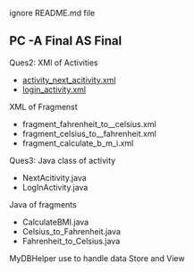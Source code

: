 ignore README.md file
## PC -A Final AS Final

Ques2: XMl of Activities 
  - [activity_next_acitivity.xml](https://github.com/yeasin50/AssetsFor_/blob/master/androidAssignemt2/PCA_FinalXM/activity_next_acitivity.xml)
  - [login_activity.xml](https://github.com/yeasin50/AssetsFor_/blob/master/androidAssignemt2/PCA_FinalXM/login_activity.xml)
  
  XML of Fragmenst 
  - fragment_fahrenheit_to__celsius.xml
  - fragment_celsius_to__fahrenheit.xml
  - fragment_calculate_b_m_i.xml

Ques3: Java class of activity
  - NextAcitivity.java
  - LogInActivity.java
  
  Java of fragments
  - CalculateBMI.java
  - Celsius_to_Fahrenheit.java
  - Fahrenheit_to_Celsius.java

  MyDBHelper use to handle data Store and View 
